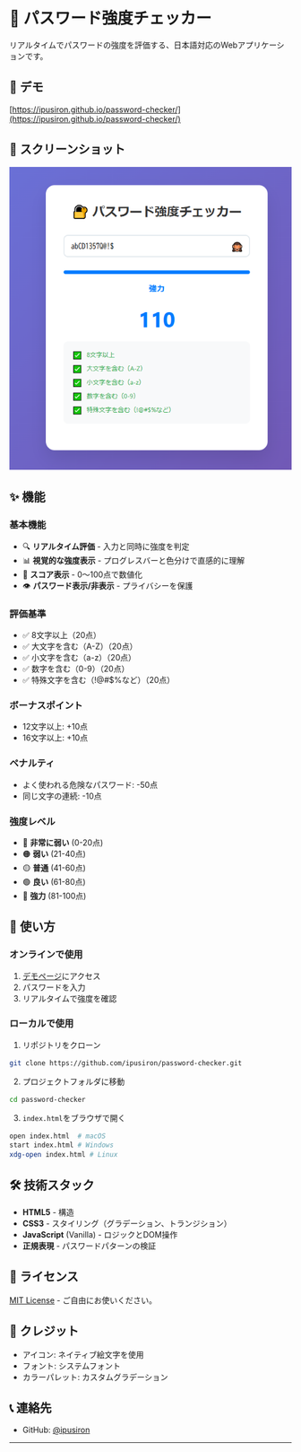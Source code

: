 # 🔐 パスワード強度チェッカー

リアルタイムでパスワードの強度を評価する、日本語対応のWebアプリケーションです。

## 🌟 デモ

[https://ipusiron.github.io/password-checker/](https://ipusiron.github.io/password-checker/)

## 📸 スクリーンショット

![パスワード強度チェッカーのスクリーンショット](screenshot.png)

## ✨ 機能

### 基本機能
- 🔍 **リアルタイム評価** - 入力と同時に強度を判定
- 📊 **視覚的な強度表示** - プログレスバーと色分けで直感的に理解
- 🔢 **スコア表示** - 0〜100点で数値化
- 👁️ **パスワード表示/非表示** - プライバシーを保護

### 評価基準
- ✅ 8文字以上（20点）
- ✅ 大文字を含む（A-Z）（20点）
- ✅ 小文字を含む（a-z）（20点）
- ✅ 数字を含む（0-9）（20点）
- ✅ 特殊文字を含む（!@#$%など）（20点）

### ボーナスポイント
- 12文字以上: +10点
- 16文字以上: +10点

### ペナルティ
- よく使われる危険なパスワード: -50点
- 同じ文字の連続: -10点

### 強度レベル
- 🔴 **非常に弱い** (0-20点)
- 🟠 **弱い** (21-40点)
- 🟡 **普通** (41-60点)
- 🟢 **良い** (61-80点)
- 🔵 **強力** (81-100点)

## 🚀 使い方

### オンラインで使用
1. [デモページ](https://ipusiron.github.io/password-checker/)にアクセス
2. パスワードを入力
3. リアルタイムで強度を確認

### ローカルで使用
1. リポジトリをクローン
```bash
git clone https://github.com/ipusiron/password-checker.git
```

2. プロジェクトフォルダに移動
```bash
cd password-checker
```

3. `index.html`をブラウザで開く
```bash
open index.html  # macOS
start index.html # Windows
xdg-open index.html # Linux
```

## 🛠️ 技術スタック

- **HTML5** - 構造
- **CSS3** - スタイリング（グラデーション、トランジション）
- **JavaScript** (Vanilla) - ロジックとDOM操作
- **正規表現** - パスワードパターンの検証

## 📝 ライセンス

[MIT License](LICENSE) - ご自由にお使いください。

## 👏 クレジット

- アイコン: ネイティブ絵文字を使用
- フォント: システムフォント
- カラーパレット: カスタムグラデーション

## 📞 連絡先

- GitHub: [@ipusiron](https://github.com/ipusiron)

---
